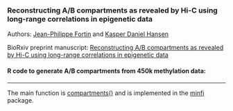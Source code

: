 ### Reconstructing A/B compartments as revealed by Hi-C using long-range correlations in epigenetic data

Authors: [Jean-Philippe Fortin](mailto:zerbino@ebi.ac.uk) and [Kasper Daniel Hansen](mailto:khansen@jhsph.edu)

BioRxiv preprint manuscript: 
[Reconstructing A/B compartments as revealed by Hi-C using long-range correlations in epigenetic data](http://biorxiv.org/content/early/2015/06/03/019000)

#### R code to generate A/B compartments from 450k methylation data:
------------

The main function is [compartments()](https://github.com/kasperdanielhansen/minfi/blob/master/R/compartments.R) and is implemented in the [minfi](https://github.com/kasperdanielhansen/minfi) package.

